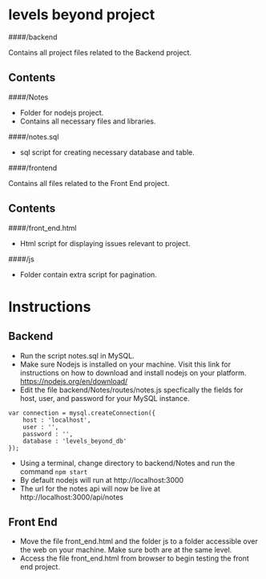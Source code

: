 levels beyond project
=====================


####/backend

Contains all project files related to the Backend project.

Contents
--------

####/Notes

* Folder for nodejs project.
* Contains all necessary files and libraries.

####/notes.sql

* sql script for creating necessary database and table.



####/frontend

Contains all files related to the Front End project.

Contents
--------

####/front_end.html

* Html script for displaying issues relevant to project.

####/js

* Folder contain extra script for pagination.



Instructions
============

Backend
-------

* Run the script notes.sql in MySQL.
* Make sure Nodejs is installed on your machine. Visit this link for instructions on how to download and install nodejs on your platform. https://nodejs.org/en/download/
* Edit the file backend/Notes/routes/notes.js specfically the fields for host, user, and password for your MySQL instance.
~~~~
var connection = mysql.createConnection({
    host : 'localhost',
    user : '',
    password : '',
    database : 'levels_beyond_db'
});
~~~~
* Using a terminal, change directory to backend/Notes and run the command `npm start`
* By default nodejs will run at http://localhost:3000
* The url for the notes api will now be live at http://localhost:3000/api/notes


Front End
---------

* Move the file front_end.html and the folder js to a folder accessible over the web on your machine. Make sure both are at the same level.
* Access the file front_end.html from browser to begin testing the front end project.

